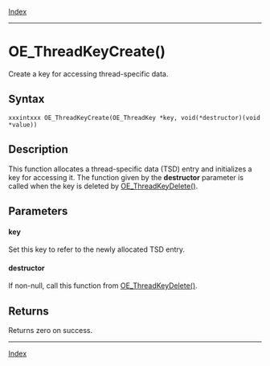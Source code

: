 [Index](index.md)

---
# OE_ThreadKeyCreate()

Create a key for accessing thread-specific data.

## Syntax

    xxxintxxx OE_ThreadKeyCreate(OE_ThreadKey *key, void(*destructor)(void *value))
## Description 

This function allocates a thread-specific data (TSD) entry and initializes a key for accessing it. The function given by the **destructor** parameter is called when the key is deleted by [OE_ThreadKeyDelete()](thread_8h_a5c14c0988b9c117ae40a40a1aee0b704_1a5c14c0988b9c117ae40a40a1aee0b704.md).



## Parameters

#### key

Set this key to refer to the newly allocated TSD entry.

#### destructor

If non-null, call this function from [OE_ThreadKeyDelete()](thread_8h_a5c14c0988b9c117ae40a40a1aee0b704_1a5c14c0988b9c117ae40a40a1aee0b704.md).

## Returns

Returns zero on success.

---
[Index](index.md)


